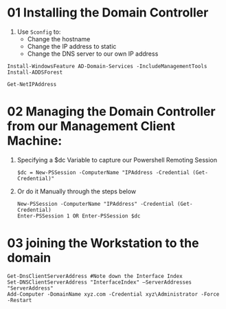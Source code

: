 # 01 Installing the Domain Controller

1. Use `Sconfig` to:
	- Change the hostname
	- Change the IP address to static
	- Change the DNS server to our own IP address


```shell
Install-WindowsFeature AD-Domain-Services -IncludeManagementTools 
Install-ADDSForest
```

```shell
Get-NetIPAddress
```

# 02 Managing the Domain Controller from our Management Client Machine:

1. Specifying a $dc Variable to capture our Powershell Remoting Session

	`$dc = New-PSSession -ComputerName "IPAddress -Credential (Get-Credential)"`

2. Or do it Manually through the steps below	
	```
	New-PSSession -ComputerName "IPAddress" -Credential (Get-Credential)
	Enter-PSSession 1 OR Enter-PSSession $dc
	```
 
# 03 joining the Workstation to the domain

```shell
Get-DnsClientServerAddress #Note down the Interface Index
Set-DNSClientServerAddress "InterfaceIndex" –ServerAddresses "ServerAddress" 
Add-Computer -DomainName xyz.com -Credential xyz\Administrator -Force -Restart
```

